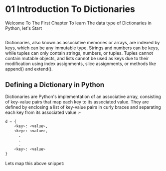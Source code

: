 # 01 Introduction To Dictionaries

Welcome To The First Chapter To learn The data type of Dictionaries in Python, let's Start 
##
Dictionaries, also known as associative memories or arrays, are indexed by keys, which can be any immutable type. Strings and numbers can be keys, while tuples can only contain strings, numbers, or tuples. Tuples cannot contain mutable objects, and lists cannot be used as keys due to their modification using index assignments, slice assignments, or methods like append() and extend().
###

## Defining a Dictionary in Python
Dictionaries are Python's implementation of an associative array, consisting of key-value pairs that map each key to its associated value. They are defined by enclosing a list of key-value pairs in curly braces and separating each key from its associated value :-
```python
d = {
    <key>: <value>,
    <key>: <value>,
      .
      .
      .
    <key>: <value>
}
```

Lets map this above snippet: 
